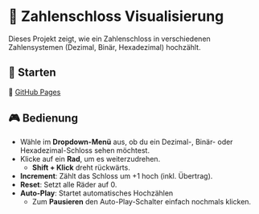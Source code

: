 # 🔐 Zahlenschloss Visualisierung

Dieses Projekt zeigt, wie ein Zahlenschloss in verschiedenen Zahlensystemen (Dezimal, Binär, Hexadezimal) hochzählt.

## 🚀 Starten
🔗 [GitHub Pages](https://le93.github.io/counting-lock/)

## 🎮 Bedienung
- Wähle im **Dropdown-Menü** aus, ob du ein Dezimal-, Binär- oder Hexadezimal-Schloss sehen möchtest.
- Klicke auf ein **Rad**, um es weiterzudrehen.
  - **Shift + Klick** dreht rückwärts.
- **Increment**: Zählt das Schloss um +1 hoch (inkl. Übertrag).
- **Reset**: Setzt alle Räder auf 0.
- **Auto-Play**: Startet automatisches Hochzählen
  - Zum **Pausieren** den Auto-Play-Schalter einfach nochmals klicken.